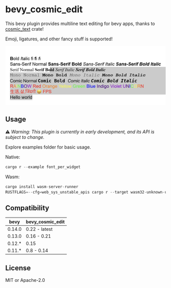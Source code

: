 # bevy_cosmic_edit

This bevy plugin provides multiline text editing for bevy apps, thanks to [cosmic_text](https://github.com/pop-os/cosmic-text) crate!

Emoji, ligatures, and other fancy stuff is supported!

![bevy_cosmic_edit](./bevy_cosmic_edit.png)

## Usage

⚠️ *Warning: This plugin is currently in early development, and its API is subject to change.*

Explore examples folder for basic usage.

Native:

```rust
cargo r --example font_per_widget
```

Wasm:

```rust
cargo install wasm-server-runner
RUSTFLAGS=--cfg=web_sys_unstable_apis cargo r --target wasm32-unknown-unknown --example basic_ui
```

## Compatibility

| bevy   | bevy_cosmic_edit |
| ------ | ---------------- |
| 0.14.0 | 0.22 - latest    |
| 0.13.0 | 0.16 - 0.21      |
| 0.12.* | 0.15             |
| 0.11.* | 0.8 - 0.14       |


## License

MIT or Apache-2.0
